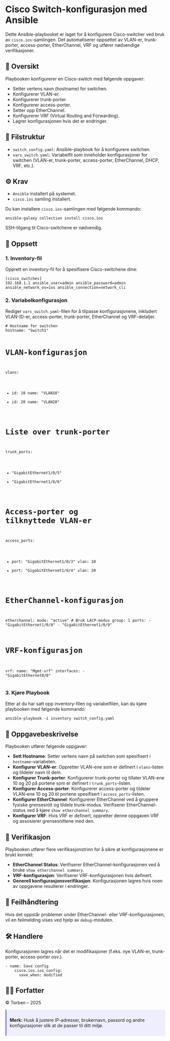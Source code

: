 <h1>Cisco Switch-konfigurasjon med Ansible</h1>
<p>Dette Ansible-playbooket er laget for å konfigurere Cisco-switcher ved bruk av <code>cisco.ios</code>-samlingen. Det automatiserer oppsettet av VLAN-er, trunk-porter, access-porter, EtherChannel, VRF og utfører nødvendige verifikasjoner.</p>

<h2>🧾 Oversikt</h2>
<p>Playbooken konfigurerer en Cisco-switch med følgende oppgaver:</p>
<ul>
    <li>Setter vertens navn (hostname) for switchen.</li>
    <li>Konfigurerer VLAN-er.</li>
    <li>Konfigurerer trunk-porter.</li>
    <li>Konfigurerer access-porter.</li>
    <li>Setter opp EtherChannel.</li>
    <li>Konfigurerer VRF (Virtual Routing and Forwarding).</li>
    <li>Lagrer konfigurasjonen hvis det er endringer.</li>
</ul>

<h2>📂 Filstruktur</h2>
<ul>
    <li><code>switch_config.yaml</code>: Ansible-playbook for å konfigurere switchen.</li>
    <li><code>vars_switch.yaml</code>: Variabelfil som inneholder konfigurasjoner for switchen (VLAN-er, trunk-porter, access-porter, EtherChannel, DHCP, VRF, etc.).</li>
</ul>

<h2>⚙️ Krav</h2>
<ul>
    <li><code>Ansible</code> installert på systemet.</li>
    <li><code>cisco.ios</code> samling installert.</li>
</ul>
<p>Du kan installere <code>cisco.ios</code>-samlingen med følgende kommando:</p>
<pre><code>ansible-galaxy collection install cisco.ios</code></pre>
<p>SSH-tilgang til Cisco-switchene er nødvendig.</p>

<h2>🔧 Oppsett</h2>
<h3>1. Inventory-fil</h3>
<p>Opprett en inventory-fil for å spesifisere Cisco-switchene dine:</p>
<pre><code>[cisco_switches]
192.168.1.1 ansible_user=admin ansible_password=admin ansible_network_os=ios ansible_connection=network_cli</code></pre>

<h3>2. Variabelkonfigurasjon</h3>
<p>Rediger <code>vars_switch.yaml</code>-filen for å tilpasse konfigurasjonene, inkludert VLAN-ID-er, access-porter, trunk-porter, EtherChannel og VRF-detaljer.</p>
<pre><code># Hostname for switchen
hostname: "Switch1"

# VLAN-konfigurasjon
vlans:
  - id: 10
    name: "VLAN10"
  - id: 20
    name: "VLAN20"

# Liste over trunk-porter
trunk_ports:
  - "GigabitEthernet1/0/5"
  - "GigabitEthernet1/0/6"

# Access-porter og tilknyttede VLAN-er
access_ports:
  - port: "GigabitEthernet1/0/3"
    vlan: 10
  - port: "GigabitEthernet1/0/4"
    vlan: 20

# EtherChannel-konfigurasjon
etherchannel:
  mode: "active"  # Bruk LACP-modus
  group: 1
  ports:
    - "GigabitEthernet1/0/8"
    - "GigabitEthernet1/0/9"

# VRF-konfigurasjon
vrf:
  name: "Mgmt-vrf"
  interfaces:
    - "GigabitEthernet0/0"</code></pre>

<h3>3. Kjøre Playbook</h3>
<p>Etter at du har satt opp inventory-filen og variabelfilen, kan du kjøre playbooken med følgende kommando:</p>
<pre><code>ansible-playbook -i inventory switch_config.yaml</code></pre>

<h2>🔄 Oppgavebeskrivelse</h2>
<p>Playbooken utfører følgende oppgaver:</p>
<ul>
    <li><strong>Sett Hostname</strong>: Setter vertens navn på switchen som spesifisert i <code>hostname</code>-variabelen.</li>
    <li><strong>Konfigurer VLAN-er</strong>: Oppretter VLAN-ene som er definert i <code>vlans</code>-listen og tildeler navn til dem.</li>
    <li><strong>Konfigurer Trunk-porter</strong>: Konfigurerer trunk-porter og tillater VLAN-ene 10 og 20 på portene som er definert i <code>trunk_ports</code>-listen.</li>
    <li><strong>Konfigurer Access-porter</strong>: Konfigurerer access-porter og tildeler VLAN-ene 10 og 20 til portene spesifisert i <code>access_ports</code>-listen.</li>
    <li><strong>Konfigurer EtherChannel</strong>: Konfigurerer EtherChannel ved å gruppere fysiske grensesnitt og tildele trunk-modus. Verifiserer EtherChannel-status ved å kjøre <code>show etherchannel summary</code>.</li>
    <li><strong>Konfigurer VRF</strong>: Hvis VRF er definert, oppretter denne oppgaven VRF og assosierer grensesnittene med den.</li>
</ul>

<h2>📝 Verifikasjon</h2>
<p>Playbooken utfører flere verifikasjonstrinn for å sikre at konfigurasjonene er brukt korrekt:</p>
<ul>
    <li><strong>EtherChannel Status</strong>: Verifiserer EtherChannel-konfigurasjonen ved å bruke <code>show etherchannel summary</code>.</li>
    <li><strong>VRF-konfigurasjon</strong>: Verifiserer VRF-konfigurasjonen hvis definert.</li>
    <li><strong>Generell konfigurasjonsverifikasjon</strong>: Konfigurasjonen lagres hvis noen av oppgavene resulterer i endringer.</li>
</ul>

<h2>🚨 Feilhåndtering</h2>
<p>Hvis det oppstår problemer under EtherChannel- eller VRF-konfigurasjonen, vil en feilmelding vises ved hjelp av <code>debug</code>-modulen.</p>

<h2>🛠️ Handlere</h2>
<p>Konfigurasjonen lagres når det er modifikasjoner (f.eks. nye VLAN-er, trunk-porter, access-porter osv.).</p>
<pre><code>- name: Save config
    cisco.ios.ios_config:
      save_when: modified</code></pre>

<h2>👨‍💻 Forfatter</h2>
<p>© Torben – 2025</p>

<div style="background-color: #eef; padding: 10px; border-left: 4px solid #88f; margin: 10px 0;">
    <p><strong>Merk:</strong> Husk å justere IP-adresser, brukernavn, passord og andre konfigurasjoner slik at de passer til ditt miljø.</p>
</div>

